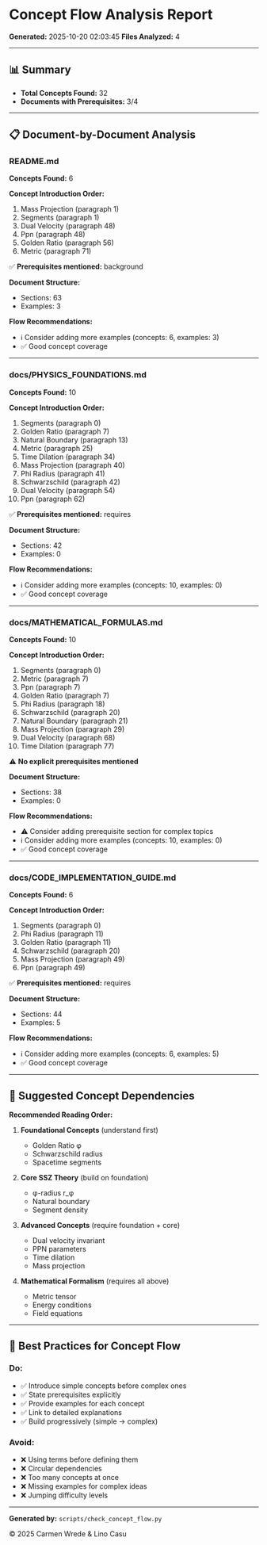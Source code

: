 # Concept Flow Analysis Report

**Generated:** 2025-10-20 02:03:45
**Files Analyzed:** 4

---

## 📊 Summary

- **Total Concepts Found:** 32
- **Documents with Prerequisites:** 3/4

---

## 📋 Document-by-Document Analysis

### README.md

**Concepts Found:** 6

**Concept Introduction Order:**
1. Mass Projection (paragraph 1)
2. Segments (paragraph 1)
3. Dual Velocity (paragraph 48)
4. Ppn (paragraph 48)
5. Golden Ratio (paragraph 56)
6. Metric (paragraph 71)

✅ **Prerequisites mentioned:** background

**Document Structure:**
- Sections: 63
- Examples: 3

**Flow Recommendations:**
- ℹ️  Consider adding more examples (concepts: 6, examples: 3)
- ✅ Good concept coverage

---

### docs/PHYSICS_FOUNDATIONS.md

**Concepts Found:** 10

**Concept Introduction Order:**
1. Segments (paragraph 0)
2. Golden Ratio (paragraph 7)
3. Natural Boundary (paragraph 13)
4. Metric (paragraph 25)
5. Time Dilation (paragraph 34)
6. Mass Projection (paragraph 40)
7. Phi Radius (paragraph 41)
8. Schwarzschild (paragraph 42)
9. Dual Velocity (paragraph 54)
10. Ppn (paragraph 62)

✅ **Prerequisites mentioned:** requires

**Document Structure:**
- Sections: 42
- Examples: 0

**Flow Recommendations:**
- ℹ️  Consider adding more examples (concepts: 10, examples: 0)
- ✅ Good concept coverage

---

### docs/MATHEMATICAL_FORMULAS.md

**Concepts Found:** 10

**Concept Introduction Order:**
1. Segments (paragraph 0)
2. Metric (paragraph 7)
3. Ppn (paragraph 7)
4. Golden Ratio (paragraph 7)
5. Phi Radius (paragraph 18)
6. Schwarzschild (paragraph 20)
7. Natural Boundary (paragraph 21)
8. Mass Projection (paragraph 29)
9. Dual Velocity (paragraph 68)
10. Time Dilation (paragraph 77)

⚠️  **No explicit prerequisites mentioned**

**Document Structure:**
- Sections: 38
- Examples: 0

**Flow Recommendations:**
- ⚠️  Consider adding prerequisite section for complex topics
- ℹ️  Consider adding more examples (concepts: 10, examples: 0)
- ✅ Good concept coverage

---

### docs/CODE_IMPLEMENTATION_GUIDE.md

**Concepts Found:** 6

**Concept Introduction Order:**
1. Segments (paragraph 0)
2. Phi Radius (paragraph 11)
3. Golden Ratio (paragraph 11)
4. Schwarzschild (paragraph 20)
5. Mass Projection (paragraph 49)
6. Ppn (paragraph 49)

✅ **Prerequisites mentioned:** requires

**Document Structure:**
- Sections: 44
- Examples: 5

**Flow Recommendations:**
- ℹ️  Consider adding more examples (concepts: 6, examples: 5)
- ✅ Good concept coverage

---

## 🔗 Suggested Concept Dependencies

**Recommended Reading Order:**

1. **Foundational Concepts** (understand first)
   - Golden Ratio φ
   - Schwarzschild radius
   - Spacetime segments

2. **Core SSZ Theory** (build on foundation)
   - φ-radius r_φ
   - Natural boundary
   - Segment density

3. **Advanced Concepts** (require foundation + core)
   - Dual velocity invariant
   - PPN parameters
   - Time dilation
   - Mass projection

4. **Mathematical Formalism** (requires all above)
   - Metric tensor
   - Energy conditions
   - Field equations

---

## 📐 Best Practices for Concept Flow

### Do:
- ✅ Introduce simple concepts before complex ones
- ✅ State prerequisites explicitly
- ✅ Provide examples for each concept
- ✅ Link to detailed explanations
- ✅ Build progressively (simple → complex)

### Avoid:
- ❌ Using terms before defining them
- ❌ Circular dependencies
- ❌ Too many concepts at once
- ❌ Missing examples for complex ideas
- ❌ Jumping difficulty levels

---

**Generated by:** `scripts/check_concept_flow.py`

© 2025 Carmen Wrede & Lino Casu
